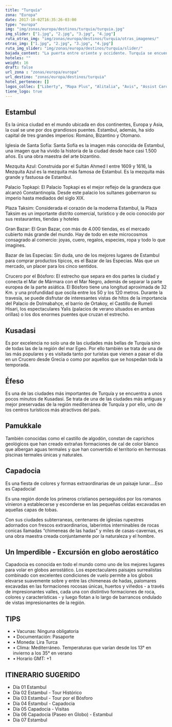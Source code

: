 ```yaml
---
title: "Turquía"
zona: "Europa"
date: 2017-10-02T16:35:26-03:00
type: "europa"
img: "img/zonas/europa/destinos/turquia/turquia.jpg"
img_slider: ["1.jpg", "2.jpg", "3.jpg", "4.jpg"]
ruta_otras_img: "img/zonas/europa/destinos/turquia/otras_imagenes/"
otras_img: ["1.jpg", "2.jpg", "3.jpg", "4.jpg"]
ruta_img_slider: "img/zonas/europa/destinos/turquia/slider/"
bajada_content: "La puerta entre oriente y occidente. Turquía se encuentra en el punto exacto en donde se unen Oriente y Occidente, siendo por lo mismo, una de las naciones más bellas del mundo, donde las culturas han creado un mosaico infinito de colores, sabores y esencias únicas. Un paraíso incomparable donde el pasado y el futuro se encuentran, en armonía, para maravillar a quien tenga la suerte de conocer sus encantos."
hoteles: ""
weight: 16
draft: false
url_zona : "zonas/europa/europa"
url_destino: "zonas/europa/destinos/turquia"
hotel_pertenece: []
logos_collec: ["Liberty", "Mapa Plus", "Alitalia", "Avis", "Assist Card"]
tiene_logo: true
---
```


## Estambul

Es la única ciudad en el mundo ubicada en dos continentes, Europa y Asia, la cual se une por dos grandiosos puentes. Estambul, además, ha sido capital de tres grandes imperios: Románo, Bizantino y Otomano.

Iglesia de Santa Sofía: Santa Sofía es la imagen más conocida de Estambul, una imagen que ha vivido la historia de la ciudad desde hace casi 1.500 años. Es una obra maestra del arte bizantino.

Mezquita Azul: Construida por el Sultán Ahmed I entre 1609 y 1616, la Mezquita Azul es la mezquita más famosa de Estambul.   Es la mezquita más grande y fastuosa de Estambul.

Palacio Topkapi: El Palacio Topkapi es el mejor reflejo de la grandeza que alcanzó Constantinopla. Desde este palacio los sultanes gobernaron su imperio hasta mediados del siglo XIX.

Plaza Taksim: Considerada el corazón de la moderna Estambul, la Plaza Taksim es un importante distrito comercial, turístico y de ocio conocido por sus restaurantes, tiendas y hoteles

Gran Bazar: El Gran Bazar, con más de 4.000 tiendas, es el mercado cubierto más grande del mundo. Hay de todo en este microcosmos consagrado al comercio: joyas, cuero, regalos, especies, ropa y todo lo que imagines.

Bazar de las Especias: Sin duda, uno de los mejores lugares de Estambul para comprar productos típicos, es el Bazar de las Especias. Más que un mercado, un placer para los cinco sentidos.

Crucero por el Bósforo: El estrecho que separa en dos partes la ciudad y conecta el Mar de Mármara con el Mar Negro, además de separar la parte europea de la parte asiática.  El Bósforo tiene una longitud aproximada de 32 Km. y una profundidad que oscila entre los 50 y los 120 metros.   Durante la travesía, se puede disfrutar de interesantes vistas de hitos de la importancia del Palacio de Dolmabahçe, el barrio de Ortakoy, el Castillo de Rumeli Hisari, los espectaculares Yalis (palacios de verano situados en ambas orillas) o los dos enormes puentes que cruzan el estrecho.

## Kusadasi

Es por excelencia no solo una de las ciudades más bellas de Turquía sino de todas las de la región del mar Egeo. Por ello también se trata de una de las más populares y es visitada tanto por turistas que vienen a pasar el día en un Crucero desde Grecia o como por aquellos que se hospedan toda la temporada.

## Éfeso

Es una de las ciudades más importantes de Turquía y se encuentra a unos pocos minutos de Kusadasi. Se trata de una de las ciudades más antiguas y mejor preservadas de la región mediterránea de Turquía y por ello, uno de los centros turísticos más atractivos del país.

## Pamukkale

También conocidas como el castillo de algodón, constan de caprichos geológicos que han creado extrañas formaciones de cal de color blanco que albergan aguas termales y que han convertido el territorio en hermosas piscinas termales únicas y naturales.

## Capadocia

Es una fiesta de colores y formas extraordinarias de un paisaje lunar….Eso es Capadocia!

Es una región donde los primeros cristianos perseguidos por los romanos vinieron a establecerse y esconderse en las pequeñas celdas excavadas en aquellas capas de tobas.

Con sus ciudades subterraneas, centenares de iglesias rupestres adornados con frescos extraordinarios, laberintos interninables de rocas conicas  llamadas “chimeneas de las hadas” y miles de casas-cavernas, es una obra maestra creada conjuntamente por la naturaleza y el hombre.

## Un Imperdible - Excursión en globo aerostático

Capadocia es conocida en todo el mundo como uno de los mejores lugares para volar en globos aerostático. Los espectaculares paisajes surrealistas combinado con excelentes condiciones de vuelo permite a los globos elevarse suavemente sobre y entre las chimeneas de hadas, palomares excavadas en las formaciones rocosas únicas, huertos y viñedos - a través de impresionantes valles, cada una con distintivo formaciones de roca, colores y características - y luego flotan a lo largo de barrancos ondulado de vistas impresionantes de la región.

## TIPS

- • Vacunas: Ninguna obligatoria
- • Documentación: Pasaporte
- • Moneda: Lira Turca  
- • Clima: Mediterráneo. Temperaturas que varían desde los 13° en invierno a los 35° en verano
- • Horario GMT: +1

## ITINERARIO SUGERIDO

- Día 01   Estambul
- Día 02   Estambul - Tour Histórico
- Día 03   Estambul - Tour por el Bósforo
- Día 04   Estambul - Capadocia
- Día 05   Capadocia - Visitas
- Día 06   Capadocia (Paseo en Globo) - Estambul
- Día 07   Estambul
